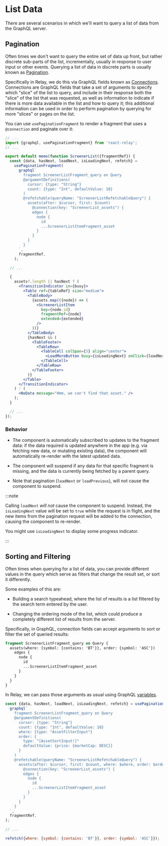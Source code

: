 # List Data

There are several scenarios in which we'll want to query a list of data from the GraphQL server.

## Pagination

Often times we don't want to query the entire set of data up front, but rather discrete sub-parts of the list, incrementally, usually in response to user input or other events. Querying a list of data in discrete parts is usually known as [Pagination](https://graphql.org/learn/pagination/).

Specifically in Relay, we do this via GraphQL fields known as [Connections](https://graphql.org/learn/pagination/#complete-connection-model). Connections are GraphQL fields that take a set of arguments to specify which "slice" of the list to query, and include in their response both the "slice" of the list that was requested, as well as information to indicate if there is more data available in the list and how to query it; this additional information can be used in order to perform pagination by querying for more "slices" or pages on the list.

You can use `usePaginationFragment` to render a fragment that uses a `@connection` and paginate over it:

```jsx title="@/scenes/screener/ScreenerList.js"
// ...
import {graphql, usePaginationFragment} from 'react-relay';
// ...

export default memo(function ScreenerList({fragmentRef}) {
  const {data, hasNext, loadNext, isLoadingNext, refetch} =
    usePaginationFragment(
      graphql`
        fragment ScreenerListFragment_query on Query
        @argumentDefinitions(
          cursor: {type: "String"}
          count: {type: "Int", defaultValue: 10}
        )
        @refetchable(queryName: "ScreenerListRefetchableQuery") {
          assets(after: $cursor, first: $count)
            @connection(key: "ScreenerList_assets") {
            edges {
              node {
                id
                ...ScreenerListItemFragment_asset
              }
            }
          }
        }
      `,
      fragmentRef,
    );

  // ...

  {
    assets?.length || hasNext ? (
      <TransitionIndicator in={busy}>
        <Table ref={tableRef} size="medium">
          <TableBody>
            {assets.map(({node}) => (
              <ScreenerListItem
                key={node.id}
                fragmentRef={node}
                extended={extended}
              />
            ))}
          </TableBody>
          {hasNext && (
            <TableFooter>
              <TableRow>
                <TableCell colSpan={5} align="center">
                  <LoadMoreButton busy={isLoadingNext} onClick={loadNext} />
                </TableCell>
              </TableRow>
            </TableFooter>
          )}
        </Table>
      </TransitionIndicator>
    ) : (
      <NoData message="Hmm, we can't find that asset." />
    );
  }

  // ...
});
```

### Behavior

- The component is automatically subscribed to updates to the fragment data: if the data required is updated anywhere in the app (e.g. via fetching new data, or mutating existing data), the component will automatically re-render with the latest updated data.

- The component will suspend if any data for that specific fragment is missing, and the data is currently being fetched by a parent query.

- Note that pagination (`loadNext` or `loadPrevious`), will not cause the component to suspend.

:::note

Calling `loadNext` _will not_ cause the component to suspend. Instead, the `isLoadingNext` value will be set to `true` while the request is in flight, and the new items from the pagination request will be added to the connection, causing the component to re-render.

You might use `isLoadingNext` to display some progress indicator.

:::

## Sorting and Filtering

Often times when querying for a list of data, you can provide different values in the query which serve as filters that change the result set, or sort it differently.

Some examples of this are:

- Building a search typeahead, where the list of results is a list filtered by the search term entered by the user.

- Changing the ordering mode of the list, which could produce a completely different list of results from the server.

Specifically, in GraphQL, connection fields can accept arguments to sort or filter the set of queried results:

```graphql
fragment ScreenerListFragment_query on Query {
  assets(where: {symbol: {contains: 'BT'}}, order: {symbol: 'ASC'})
    edges {
      node {
        id
        ...ScreenerListItemFragment_asset
      }
    }
  }
}
```

In Relay, we can pass those arguments as usual using GraphQL [variables](https://relay.dev/docs/guided-tour/rendering/variables/).

```jsx
const {data, hasNext, loadNext, isLoadingNext, refetch} = usePaginationFragment(
  graphql`
    fragment ScreenerListFragment_query on Query
    @argumentDefinitions(
      cursor: {type: "String"}
      count: {type: "Int", defaultValue: 10}
      where: {type: "AssetFilterInput"}
      order: {
        type: "[AssetSortInput!]"
        defaultValue: {price: {marketCap: DESC}}
      }
    )
    @refetchable(queryName: "ScreenerListRefetchableQuery") {
      assets(after: $cursor, first: $count, where: $where, order: $order)
        @connection(key: "ScreenerList_assets") {
        edges {
          node {
            id
            ...ScreenerListItemFragment_asset
          }
        }
      }
    }
  `,
  fragmentRef,
);

// ...

refetch({where: {symbol: {contains: 'BT'}}, order: {symbol: 'ASC'}});
```
